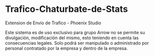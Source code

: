 # Trafico-Chaturbate-de-Stats
Extension de Envio de Trafico - Phoenix Studio

Este sistema es de uso exclusivo para grupo Arrow no se permite su divulgación, 
modificación del mismo, esto teniendo en cuenta las consecuencias legales.
Solo podrá ser manipulado o administrado por personal contratado por la empresa 
y dentro de la empresa.
